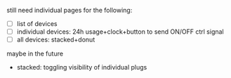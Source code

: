 still need individual pages for the following:
- [ ] list of devices
- [ ] individual devices: 24h usage+clock+button to send ON/OFF ctrl signal
- [ ] all devices: stacked+donut

maybe in the future
- stacked: toggling visibility of individual plugs
